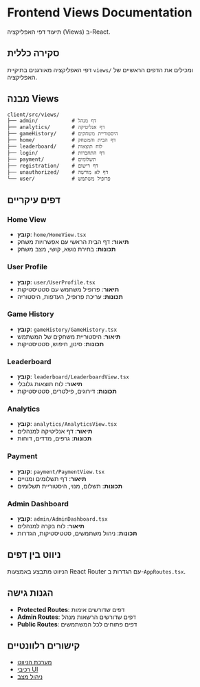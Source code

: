 # Frontend Views Documentation

תיעוד דפי האפליקציה (Views) ב-React.

## סקירה כללית

דפי האפליקציה מאורגנים בתיקיית `views/` ומכילים את הדפים הראשיים של האפליקציה.

## מבנה Views

```
client/src/views/
├── admin/           # דף מנהל
├── analytics/       # דף אנליטיקה
├── gameHistory/     # היסטוריית משחקים
├── home/            # דף הבית והמשחק
├── leaderboard/     # לוח תוצאות
├── login/           # דף התחברות
├── payment/         # תשלומים
├── registration/    # דף רישום
├── unauthorized/    # דף לא מורשה
└── user/            # פרופיל משתמש
```

## דפים עיקריים

### Home View
- **קובץ**: `home/HomeView.tsx`
- **תיאור**: דף הבית הראשי עם אפשרויות משחק
- **תכונות**: בחירת נושא, קושי, מצב משחק

### User Profile
- **קובץ**: `user/UserProfile.tsx`
- **תיאור**: פרופיל משתמש עם סטטיסטיקות
- **תכונות**: עריכת פרופיל, העדפות, היסטוריה

### Game History
- **קובץ**: `gameHistory/GameHistory.tsx`
- **תיאור**: היסטוריית משחקים של המשתמש
- **תכונות**: סינון, חיפוש, סטטיסטיקות

### Leaderboard
- **קובץ**: `leaderboard/LeaderboardView.tsx`
- **תיאור**: לוח תוצאות גלובלי
- **תכונות**: דירוגים, פילטרים, סטטיסטיקות

### Analytics
- **קובץ**: `analytics/AnalyticsView.tsx`
- **תיאור**: דף אנליטיקה למנהלים
- **תכונות**: גרפים, מדדים, דוחות

### Payment
- **קובץ**: `payment/PaymentView.tsx`
- **תיאור**: דף תשלומים ומנויים
- **תכונות**: תשלום, מנוי, היסטוריית תשלומים

### Admin Dashboard
- **קובץ**: `admin/AdminDashboard.tsx`
- **תיאור**: לוח בקרה למנהלים
- **תכונות**: ניהול משתמשים, סטטיסטיקות, הגדרות

## ניווט בין דפים

הניווט מתבצע באמצעות React Router עם הגדרות ב-`AppRoutes.tsx`.

## הגנות גישה

- **Protected Routes**: דפים שדורשים אימות
- **Admin Routes**: דפים שדורשים הרשאות מנהל
- **Public Routes**: דפים פתוחים לכל המשתמשים

## קישורים רלוונטיים

- [מערכת הניווט](./ROUTING.md)
- [רכיבי UI](./COMPONENTS.md)
- [ניהול מצב](./STATE.md)
